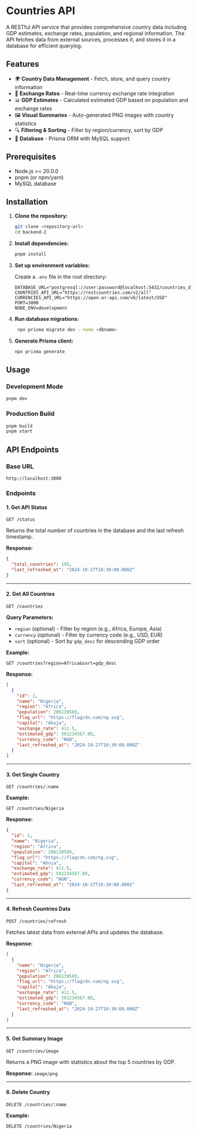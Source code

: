 # Countries API

A RESTful API service that provides comprehensive country data including GDP estimates, exchange rates, population, and regional information. The API fetches data from external sources, processes it, and stores it in a database for efficient querying.

## Features

- 🌍 **Country Data Management** - Fetch, store, and query country information
- 💱 **Exchange Rates** - Real-time currency exchange rate integration
- 📊 **GDP Estimates** - Calculated estimated GDP based on population and exchange rates
- 🖼️ **Visual Summaries** - Auto-generated PNG images with country statistics
- 🔍 **Filtering & Sorting** - Filter by region/currency, sort by GDP
- 📝 **Database** - Prisma ORM with MySQL support


## Prerequisites

- Node.js >= 20.0.0
- pnpm (or npm/yarn)
- MySQL database

## Installation

1. **Clone the repository:**
   ```bash
   git clone <repository-url>
   cd backend-2
   ```

2. **Install dependencies:**
   ```bash
   pnpm install
   ```

3. **Set up environment variables:**
   
   Create a `.env` file in the root directory:
   ```env
   DATABASE_URL="postgresql://user:password@localhost:5432/countries_db"
   COUNTRIES_API_URL="https://restcountries.com/v2/all"
   CURRENCIES_API_URL="https://open.er-api.com/v6/latest/USD"
   PORT=3000
   NODE_ENV=development
   ```

4. **Run database migrations:**
   ```bash
    npx prisma migrate dev --name <dbname>
   ```

5. **Generate Prisma client:**
   ```bash
   npx prisma generate
   ```

## Usage

### Development Mode
```bash
pnpm dev
```

### Production Build
```bash
pnpm build
pnpm start
```

## API Endpoints

### Base URL
```
http://localhost:3000
```

### Endpoints

#### 1. **Get API Status**
```http
GET /status
```
Returns the total number of countries in the database and the last refresh timestamp.

**Response:**
```json
{
  "total_countries": 195,
  "last_refreshed_at": "2024-10-27T10:30:00.000Z"
}
```

---

#### 2. **Get All Countries**
```http
GET /countries
```

**Query Parameters:**
- `region` (optional) - Filter by region (e.g., Africa, Europe, Asia)
- `currency` (optional) - Filter by currency code (e.g., USD, EUR)
- `sort` (optional) - Sort by `gdp_desc` for descending GDP order

**Example:**
```http
GET /countries?region=Africa&sort=gdp_desc
```

**Response:**
```json
[
  {
    "id": 1,
    "name": "Nigeria",
    "region": "Africa",
    "population": 206139589,
    "flag_url": "https://flagcdn.com/ng.svg",
    "capital": "Abuja",
    "exchange_rate": 411.5,
    "estimated_gdp": 501234567.89,
    "currency_code": "NGN",
    "last_refreshed_at": "2024-10-27T10:30:00.000Z"
  }
]
```

---

#### 3. **Get Single Country**
```http
GET /countries/:name
```

**Example:**
```http
GET /countries/Nigeria
```

**Response:**
```json
{
  "id": 1,
  "name": "Nigeria",
  "region": "Africa",
  "population": 206139589,
  "flag_url": "https://flagcdn.com/ng.svg",
  "capital": "Abuja",
  "exchange_rate": 411.5,
  "estimated_gdp": 501234567.89,
  "currency_code": "NGN",
  "last_refreshed_at": "2024-10-27T10:30:00.000Z"
}
```

---

#### 4. **Refresh Countries Data**
```http
POST /countries/refresh
```
Fetches latest data from external APIs and updates the database.

**Response:**
```json
[
  {
    "name": "Nigeria",
    "region": "Africa",
    "population": 206139589,
    "flag_url": "https://flagcdn.com/ng.svg",
    "capital": "Abuja",
    "exchange_rate": 411.5,
    "estimated_gdp": 501234567.89,
    "currency_code": "NGN",
    "last_refreshed_at": "2024-10-27T10:30:00.000Z"
  }
]
```

---

#### 5. **Get Summary Image**
```http
GET /countries/image
```
Returns a PNG image with statistics about the top 5 countries by GDP.

**Response:** `image/png`

---

#### 6. **Delete Country**
```http
DELETE /countries/:name
```

**Example:**
```http
DELETE /countries/Nigeria
```